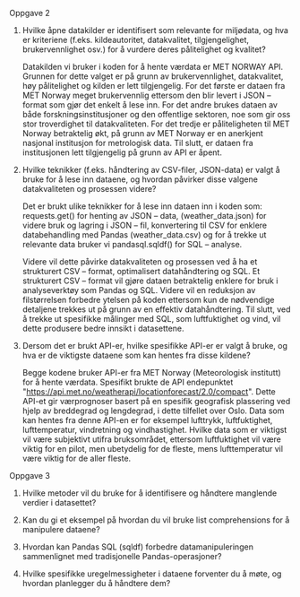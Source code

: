 Oppgave 2
1. Hvilke åpne datakilder er identifisert som relevante for miljødata, og hva er kriteriene (f.eks. kildeautoritet, datakvalitet, tilgjengelighet, brukervennlighet osv.) for å vurdere deres pålitelighet og kvalitet?

    Datakilden vi bruker i koden for å hente værdata er MET NORWAY API. Grunnen for dette valget er på grunn av brukervennlighet, datakvalitet, høy pålitelighet og kilden er lett tilgjengelig. For det første er dataen fra MET Norway meget brukervennlig ettersom den blir levert i JSON – format som gjør det enkelt å lese inn. For det andre brukes dataen av både forskningsinstitusjoner og den offentlige sektoren, noe som gir oss stor troverdighet til datakvaliteten. For det tredje er påliteligheten til MET Norway betraktelig økt, på grunn av MET Norway er en anerkjent nasjonal institusjon for metrologisk data. Til slutt, er dataen fra institusjonen lett tilgjengelig på grunn av API er åpent.

2. Hvilke teknikker (f.eks. håndtering av CSV-filer, JSON-data) er valgt å bruke for å lese inn dataene, og hvordan påvirker disse valgene datakvaliteten og prosessen videre? 

    Det er brukt ulike teknikker for å lese inn dataen inn i koden som: requests.get() for henting av JSON – data, (weather_data.json) for videre bruk og lagring i JSON – fil, konvertering til CSV for enklere databehandling med Pandas (weather_data.csv) og for å trekke ut relevante data bruker vi pandasql.sqldf() for SQL – analyse.

    Videre vil dette påvirke datakvaliteten og prosessen ved å ha et strukturert CSV – format, optimalisert datahåndtering og SQL. Et strukturert CSV – format vil gjøre dataen betraktelig enklere for bruk i analyseverktøy som Pandas og SQL. Videre vil en reduksjon av filstørrelsen forbedre ytelsen på koden ettersom kun de nødvendige detaljene trekkes ut på grunn av en effektiv datahåndtering. Til slutt, ved å trekke ut spesifikke målinger med SQL, som luftfuktighet og vind, vil dette produsere bedre innsikt i datasettene.


3. Dersom det er brukt API-er, hvilke spesifikke API-er er valgt å bruke, og hva er de viktigste dataene som kan hentes fra disse kildene?

    Begge kodene bruker API-er fra MET Norway (Meteorologisk institutt) for å hente værdata. Spesifikt brukte de API endepunktet "https://api.met.no/weatherapi/locationforecast/2.0/compact". Dette API-et gir værprognoser basert på en spesifik geografisk plassering ved hjelp av breddegrad og lengdegrad, i dette tilfellet over Oslo. Data som kan hentes fra denne API-en er for eksempel lufttrykk, luftfuktighet, lufttemperatur, vindretning og vindhastighet. Hvilke data som er viktigst vil være subjektivt utifra bruksområdet, ettersom luftfuktighet vil være viktig for en pilot, men ubetydelig for de fleste, mens lufttemperatur vil være viktig for de aller fleste.

Oppgave 3
1. Hvilke metoder vil du bruke for å identifisere og håndtere manglende verdier i datasettet?


2. Kan du gi et eksempel på hvordan du vil bruke list comprehensions for å manipulere dataene?

3. Hvordan kan Pandas SQL (sqldf) forbedre datamanipuleringen sammenlignet med tradisjonelle Pandas-operasjoner?

4. Hvilke spesifikke uregelmessigheter i dataene forventer du å møte, og hvordan planlegger du å håndtere dem?